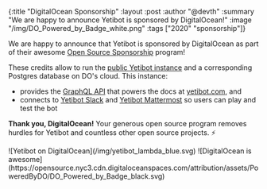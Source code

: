 {:title "DigitalOcean Sponsorship"
 :layout :post
 :author "@devth"
 :summary "We are happy to announce Yetibot is sponsored by DigitalOcean!"
 :image "/img/DO_Powered_by_Badge_white.png"
 :tags  ["2020" "sponsorship"]}

We are happy to announce that Yetibot is sponsored by DigitalOcean as part of
their awesome [Open Source Sponsorship](https://www.digitalocean.com/open-source/) program!

These credits allow to run the
[public Yetibot instance](https://public.yetibot.com)
and a corresponding Postgres database on DO's cloud. This instance:

- provides the [GraphQL API](https://yetibot.com/dev-guide#graphql_api) that
  powers the docs at [yetibot.com](https://yetibot.com), and
- connects to [Yetibot Slack](https://slack.yetibot.com) and
  [Yetibot Mattermost](https://yetibot-mattermost.herokuapp.com/) so users can
  play and test the bot

<strong>Thank you, DigitalOcean!</strong> Your generous open source program
removes hurdles for Yetibot and countless other open source projects. ⚡️

<div id="digitalocean-sponsorship">
![Yetibot on DigitalOcean](/img/yetibot_lambda_blue.svg)
![DigitalOcean is awesome](https://opensource.nyc3.cdn.digitaloceanspaces.com/attribution/assets/PoweredByDO/DO_Powered_by_Badge_black.svg)
</div>
